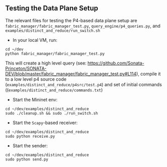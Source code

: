 ## Testing the Data Plane Setup

The relevant files for testing the P4-based data plane setup are `fabric_manager/fabric_manager_test.py`, `query_engine/p4_queries.py`, and `examples/distinct_and_reduce/run_switch.sh`

* In your local VM, run:
```shell
cd ~/dev
python fabric_manager/fabric_manager_test.py
```
This will create a high level query (see: https://github.com/Sonata-Princeton/SONATA-DEV/blob/master/fabric_manager/fabric_manager_test.py#L114), compile it to a low level p4 source code (`examples/distinct_and_reduce/p4src/test.p4`) and set of initial commands ((`examples/distinct_and_reduce/commands.txt`)

* Start the Mininet env:
```shell
cd ~/dev/examples/distinct_and_reduce
sudo ./cleanup.sh && sudo ./run_switch.sh
```

* Start the `Scapy`-based receiver:
```shell
cd ~/dev/examples/distinct_and_reduce
sudo python receive.py
```

* Start the sender:
```shell
cd ~/dev/examples/distinct_and_reduce
sudo python send.py
```
